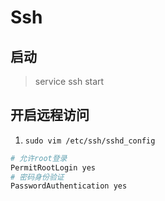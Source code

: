 # Ssh


## 启动

> service ssh start

## 开启远程访问

1. `sudo vim /etc/ssh/sshd_config`
```bash
# 允许root登录
PermitRootLogin yes 
# 密码身份验证
PasswordAuthentication yes
```